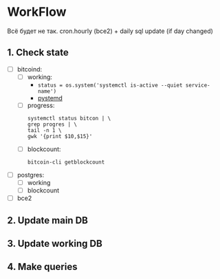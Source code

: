 # WorkFlow

Всё будет не так.
cron.hourly (bce2) + daily sql update (if day changed)

## 1. Check state
- [ ] bitcoind:
   - [ ] working:
      - `status = os.system('systemctl is-active --quiet service-name')`
      - [pystemd](https://github.com/facebookincubator/pystemd)
   - [ ] progress:
      ```
      systemctl status bitcon | \
      grep progres | \
      tail -n 1 \
      gwk '{print $10,$15}'
      ```
   - [ ] blockcount:
      ```
      bitcoin-cli getblockcount
      ```
- [ ] postgres:
   - [ ] working
   - [ ] blockcount
- [ ] bce2

## 2. Update main DB
## 3. Update working DB
## 4. Make queries
